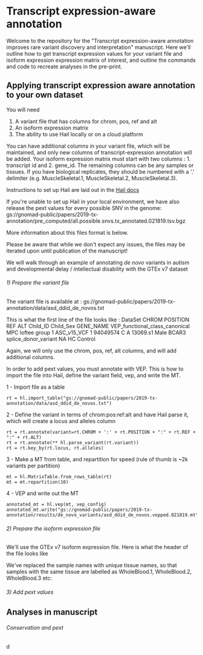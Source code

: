 # Transcript expression-aware annotation 

Welcome to the repository for the "Transcript expression-aware annotation improves rare variant discovery and interpretation" manuscript. Here we'll outline how to get transcript expression values for your variant file and isoform expression expression matrix of interest, and outline the commands and code to recreate analyses in the pre-print. 

## Applying transcript expression aware annotation to your own dataset

You will need 
  1) A variant file that has columns for chrom, pos, ref and alt
  2) An isoform expression matrix 
  3) The ability to use Hail locally or on a cloud platform 
  
You can have additional columns in your variant file, which will be maintained, and only new columns of transcript-expression annotation will be added. Your isoform expression matrix must start with two columns : 1. transcript id and 2. gene_id. The remaining columns can be any samples or tissues. If you have biological replicates, they should be numbered with a '.' delimiter (e.g. MuscleSkeletal.1, MuscleSkeletal.2, MuscleSkeletal.3). 
 
Instructions to set up Hail are laid out in the [Hail docs](https://hail.is/docs/0.2/)

If you're unable to set up Hail in your local environment, we have also release the pext values for every possible SNV in the genome: gs://gnomad-public/papers/2019-tx-annotation/pre_computed/all.possible.snvs.tx_annotated.021819.tsv.bgz

More information about this files format is below.

Please be aware that while we don't expect any issues, the files may be iterated upon until publication of the manuscript! 

We will walk through an example of annotating *de novo* variants in autism and developmental delay / intellectual disability with the GTEx v7 dataset 

###### 1) Prepare the variant file 
The variant file is available at : gs://gnomad-public/papers/2019-tx-annotation/data/asd_ddid_de_novos.txt

This is what the first line of the file looks like : 
      DataSet CHROM POSITION REF ALT Child_ID Child_Sex GENE_NAME VEP_functional_class_canonical MPC loftee   group
1 ASC_v15_VCF     1 94049574   C   A 13069.s1      Male     BCAR3           splice_donor_variant  NA     HC Control

Again, we will only use the chrom, pos, ref, alt columns, and will add additional columns. 

In order to add pext values, you must annotate with VEP. This is how to import the file into Hail, define the variant field, vep, and write the MT. 

1 - Import file as a table 
```
rt = hl.import_table("gs://gnomad-public/papers/2019-tx-annotation/data/asd_ddid_de_novos.txt")
```
2 - Define the variant in terms of chrom:pos:ref:alt and have Hail parse it, which will create a locus and alleles column
```
rt = rt.annotate(variant=rt.CHROM + ':' + rt.POSITION + ":" + rt.REF + ":" + rt.ALT)
rt = rt.annotate(** hl.parse_variant(rt.variant))
rt = rt.key_by(rt.locus, rt.alleles)
```
3 - Make a MT from table, and repartition for speed (rule of thumb is ~2k variants per partition)
```
mt = hl.MatrixTable.from_rows_table(rt)
mt = mt.repartition(10)
```
4 - VEP and write out the MT
```
annotated_mt = hl.vep(mt, vep_config)
annotated_mt.write("gs://gnomad-public/papers/2019-tx-annotation/results/de_novo_variants/asd_ddid_de_novos.vepped.021819.mt")
```

###### 2) Prepare the isoform expression file 

We'll use the GTEx v7 isoform expression file. Here is what the header of the file looks like 


We've replaced the sample names with unique tissue names, so that samples with the same tissue are labelled as WholeBlood.1, WholeBlood.2, WholeBlood.3 etc:



###### 3) Add pext values

## Analyses in manuscript 

###### Conservation and pext
d

